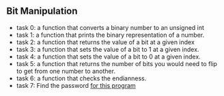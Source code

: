 ## Bit Manipulation

- task 0: a function that converts a binary number to an unsigned int
- task 1: a function that prints the binary representation of a number.
- task 2: a function that returns the value of a bit at a given index
- task 3: a function that sets the value of a bit to 1 at a given index.
- task 4: a function that sets the value of a bit to 0 at a given index.
- task 5: a function that returns the number of bits you would need to flip to get from one number to another.
- task 6: a function that checks the endianness.
- task 7: Find the password [for this program](https://github.com/holbertonschool/0x13.c)
